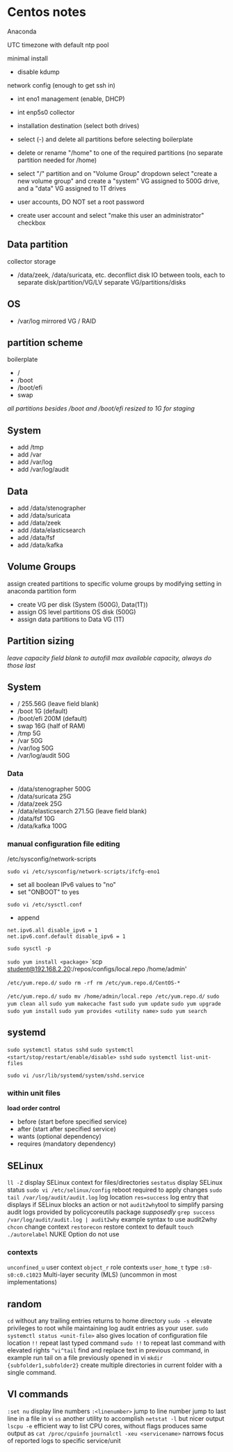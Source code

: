 # Centos notes
Anaconda

UTC timezone with default ntp pool

minimal install

- disable kdump

network config (enough to get ssh in)
- int eno1 management (enable, DHCP)
- int enp5s0 collector


- installation destination (select both drives)
- select (-) and delete all partitions before selecting boilerplate
- delete  or rename "/home" to one of the required partitions (no separate partition needed for /home)
- select "/" partition and on "Volume Group" dropdown select "create a new volume group" and create a "system" VG assigned to 500G drive, and a "data" VG assigned to 1T drives

- user accounts, DO NOT set a root password
- create user account and select "make this user an administrator" checkbox

## Data partition
collector storage
- /data/zeek, /data/suricata, etc.
deconflict disk IO between tools, each to separate disk/partition/VG/LV
separate VG/partitions/disks

## OS
- /var/log
mirrored VG / RAID


## partition scheme
boilerplate
- /
- /boot
- /boot/efi
- swap


*all partitions besides /boot and /boot/efi resized to 1G for staging*
## System
- add /tmp
- add /var
- add /var/log
- add /var/log/audit
## Data
- add /data/stenographer
- add /data/suricata
- add /data/zeek
- add /data/elasticsearch
- add /data/fsf
- add /data/kafka


## Volume Groups
assign created partitions to specific volume groups by modifying setting in anaconda partition form

- create VG per disk (System (500G), Data(1T))
- assign OS level partitions OS disk (500G)
- assign data partitions to Data VG (1T)


## Partition sizing
*leave capacity field blank to autofill max available capacity, always do those last*
## System
- / 255.56G (leave field blank)
- /boot 1G (default)
- /boot/efi 200M (default)
- swap 16G (half of RAM)
- /tmp 5G
- /var 50G
- /var/log 50G
- /var/log/audit 50G
### Data
- /data/stenographer 500G
- /data/suricata 25G
- /data/zeek 25G
- /data/elasticsearch 271.5G (leave field blank)
- /data/fsf 10G
- /data/kafka 100G


### manual configuration file editing

/etc/sysconfig/network-scripts

`sudo vi /etc/sysconfig/network-scripts/ifcfg-eno1`
- set all boolean IPv6 values to "no"
- set "ONBOOT" to yes


`sudo vi /etc/sysctl.conf`
- append
```
net.ipv6.all disable_ipv6 = 1
net.ipv6.conf.default disable_ipv6 = 1
```

`sudo sysctl -p`

`sudo yum install <package>`
`scp student@192.168.2.20:/repos/configs/local.repo /home/admin'

`/etc/yum.repo.d/`
`sudo rm -rf rm /etc/yum.repo.d/CentOS-*`

`/etc/yum.repo.d/`
`sudo mv /home/admin/local.repo /etc/yum.repo.d/`
`sudo yum clean all`
`sudo yum makecache fast`
`sudo yum update`
`sudo yum upgrade`
`sudo yum install`
`sudo yum provides <utility name>`
`sudo yum search`

## systemd
`sudo systemctl status sshd`
`sudo systemctl <start/stop/restart/enable/disable> sshd`
`sudo systemctl list-unit-files`

`sudo vi /usr/lib/systemd/system/sshd.service`

### within unit files
**load order control**
- before (start before specified service)
- after (start after specified service)
- wants (optional dependency)
- requires (mandatory dependency)


## SELinux
`ll -Z` display SELinux context for files/directories
`sestatus` display SELinux status
`sudo vi /etc/selinux/config` reboot required to apply changes
`sudo tail /var/log/audit/audit.log` log location
`res=success` log entry that displays if SELinux blocks an action or not
`audit2why`tool to simplify parsing audit logs provided by policycoreutils package *supposedly*
`grep success /var/log/audit/audit.log | audit2why` example syntax to use audit2why
`chcon` change context
`restorecon` restore context to default
`touch ./autorelabel` NUKE Option do not use

### contexts
`unconfined_u` user context
`object_r` role contexts
`user_home_t` type
`:s0-s0:c0.c1023` Multi-layer security (MLS) (uncommon in most implementations)


## random
`cd` without any trailing entries returns to home directory
`sudo -s` elevate privileges to root while maintaining log audit entries as your user.
`sudo systemctl status <unit-file>` also gives location of configuration file location
`!!` repeat last typed command `sudo !!` to repeat last command with elevated rights
`^vi^tail` find and replace text in previous command, in example run tail on a file previously opened in vi
`mkdir {subfolder1,subfolder2}` create multiple directories in current folder with a single command.
## VI commands
`:set nu` display line numbers
`:<linenumber>` jump to line number
<shift-G> jump to last line in a file in vi
`ss` another utility to accomplish `netstat -l` but nicer output
`lscpu -e` efficient way to list CPU cores, without flags produces same output as `cat /proc/cpuinfo`
`journalctl -xeu <servicename>` narrows focus of reported logs to specific service/unit 
